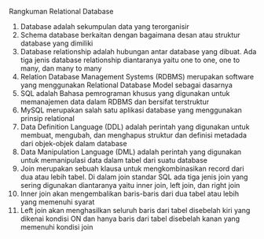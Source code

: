 Rangkuman Relational Database
1.	Database adalah sekumpulan data yang terorganisir
2.	Schema database berkaitan dengan bagaimana desan atau struktur database yang dimiliki
3.	Database relationship adalah hubungan antar database yang dibuat. Ada tiga jenis database relationship diantaranya yaitu one to one, one to many, dan many to many
4.	Relation Database Management Systems (RDBMS) merupakan software yang menggunakan Relational Database Model sebagai dasarnya
5.	SQL adalah Bahasa pemrograman khusus yang digunakan untuk memanajemen data dalam RDBMS dan bersifat terstruktur
6.	MySQL merupakan salah satu aplikasi database yang menggunakan prinsip relational
7.  Data Definition Language (DDL) adalah perintah yang digunakan untuk membuat, mengubah, dan menghapus struktur dan definisi metadada dari objek-objek dalam database
8.  Data Manipulation Language (DML) adalah perintah yang digunakan untuk memanipulasi data dalam tabel dari suatu database
9.  Join merupakan sebuah klausa untuk mengkombinasikan record dari dua atau lebih tabel. Di dalam join standar SQL ada tiga jenis join yang sering digunakan diantaranya yaitu inner join, left join, dan right join
10. Inner join akan mengembalikan baris-baris dari dua tabel atau lebih yang memenuhi syarat
11. Left join akan menghasilkan seluruh baris dari tabel disebelah kiri yang dikenai kondisi ON dan hanya baris dari tabel disebelah kanan yang memenuhi kondisi join
